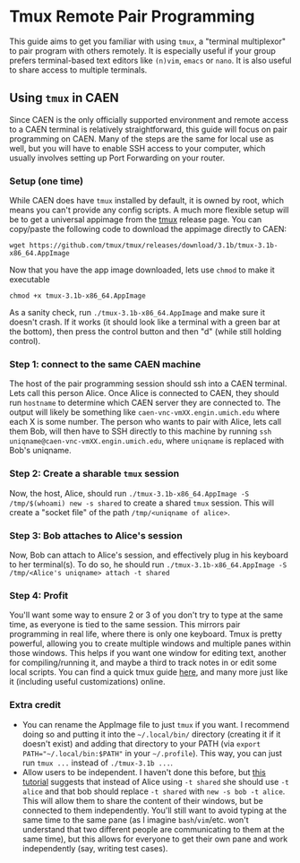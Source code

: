 # Tmux Remote Pair Programming
This guide aims to get you familiar with using `tmux`, a "terminal multiplexor" to pair program with others remotely. It is especially useful if your group prefers terminal-based text editors like `(n)vim`, `emacs` or `nano`. It is also useful to share access to multiple terminals.

## Using `tmux` in CAEN
Since CAEN is the only officially supported environment and remote access to a CAEN terminal is relatively straightforward, this guide will focus on pair programming on CAEN. Many of the steps are the same for local use as well, but you will have to enable SSH access to your computer, which usually involves setting up Port Forwarding on your router.

### Setup (one time)
While CAEN does have `tmux` installed by default, it is owned by root, which means you can't provide any config scripts. A much more flexible setup will be to get a universal appimage from the [tmux](https://github.com/tmux/tmux/releases) release page. You can copy/paste the following code to download the appimage directly to CAEN:
```
wget https://github.com/tmux/tmux/releases/download/3.1b/tmux-3.1b-x86_64.AppImage
```
Now that you have the app image downloaded, lets use `chmod` to make it executable
```
chmod +x tmux-3.1b-x86_64.AppImage
```

As a sanity check, run `./tmux-3.1b-x86_64.AppImage` and make sure it doesn't crash. If it works (it should look like a terminal with a green bar at the bottom), then press the control button and then "d" (while still holding control).

### Step 1: connect to the same CAEN machine
The host of the pair programming session should ssh into a CAEN terminal. Lets call this person Alice. Once Alice is connected to CAEN, they should run `hostname` to determine which CAEN server they are connected to. The output will likely be something like `caen-vnc-vmXX.engin.umich.edu` where each X is some number. The person who wants to pair with Alice, lets call them Bob, will then have to SSH directly to this machine by running `ssh uniqname@caen-vnc-vmXX.engin.umich.edu`, where `uniqname` is replaced with Bob's uniqname.


### Step 2: Create a sharable `tmux` session
Now, the host, Alice, should run `./tmux-3.1b-x86_64.AppImage -S /tmp/$(whoami) new -s shared` to create a shared `tmux` session. This will create a "socket file" of the path `/tmp/<uniqname of alice>`.

### Step 3: Bob attaches to Alice's session
Now, Bob can attach to Alice's session, and effectively plug in his keyboard to her terminal(s).
To do so, he should run `./tmux-3.1b-x86_64.AppImage -S /tmp/<Alice's uniqname> attach -t shared`

### Step 4: Profit
You'll want some way to ensure 2 or 3 of you don't try to type at the same time, as everyone is tied to the same session. This mirrors pair programming in real life, where there is only one keyboard.
Tmux is pretty powerful, allowing you to create multiple windows and multiple panes within those windows. This helps if you want one window for editing text, another for compiling/running it, and maybe a third to track notes in or edit some local scripts. You can find a quick tmux guide [here](https://www.hamvocke.com/blog/a-quick-and-easy-guide-to-tmux/), and many more just like it (including useful customizations) online.

### Extra credit
* You can rename the AppImage file to just `tmux` if you want. I recommend doing so and putting it into the `~/.local/bin/` directory (creating it if it doesn't exist) and adding that directory to your PATH (via `export PATH="~/.local/bin:$PATH"` in your `~/.profile`). This way, you can just run `tmux ...` instead of `./tmux-3.1b ...`.
* Allow users to be independent. I haven't done this before, but [this tutorial](https://www.hamvocke.com/blog/remote-pair-programming-with-tmux/) suggests that instead of Alice using `-t shared` she should use `-t alice` and that bob should replace `-t shared` with `new -s bob -t alice`. This will allow them to share the content of their windows, but be connected to them independently. You'll still want to avoid typing at the same time to the same pane (as I imagine `bash`/`vim`/etc. won't understand that two different people are communicating to them at the same time), but this allows for everyone to get their own pane and work independently (say, writing test cases).
